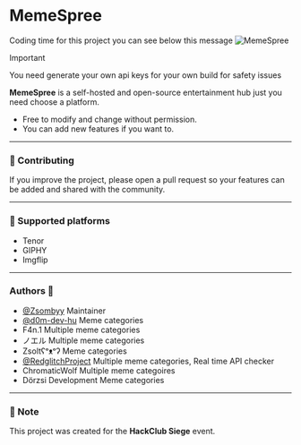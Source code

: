 # MemeSpree  
Coding time for this project you can see below this message
![MemeSpree](https://hackatime-badge.hackclub.com/U092FCQPD8Q/MemeSpree)

> [!IMPORTANT]
> You need generate your own api keys for your own build for safety issues

**MemeSpree** is a self-hosted and open-source entertainment hub just you need choose a platform.  

- Free to modify and change without permission.  
- You can add new features if you want to.  

---

### 🤝 Contributing  
If you improve the project, please open a pull request so your features can be added and shared with the community.  


---
### 🧾 Supported platforms
- Tenor
- GIPHY 
- Imgflip
---
### Authors 🫶

- [@Zsombyy](https://www.github.com/Zsombyy) Maintainer
-  [@d0m-dev-hu](https://www.github.com/d0m-dev-hu) Meme categories
- F4n.1 Multiple meme categories
- ノエル Multiple meme categories
- Zsoltʕᵒᴥᵒʔ Meme categories
- [@RedglitchProject](https://github.com/RedglitchProject) Multiple meme categories, Real time API checker
- ChromaticWolf Multiple meme categoires
- Dörzsi Development Meme categories
---

### 📌 Note  
This project was created for the **HackClub Siege** event.  

  
  